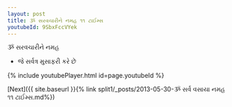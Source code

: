 ```yaml
---
layout: post
title: ૐ સરવચારીને નમહ ૧૧ ટાઈમ્સ
youtubeId: 9SbxFccVYek
---
```

 
 
 ૐ સરવચારીને નમહ  
 
 -  જે સર્વત્ર મુસાફરી કરે છે 
 
  
 
  
 
 
 
 
 
 


{% include youtubePlayer.html id=page.youtubeId %}
 
[Next]({{ site.baseurl }}{% link  split1/_posts/2013-05-30-ૐ સર્વ વસાયા નમહ ૧૧ ટાઈમ્સ.md%})
 
